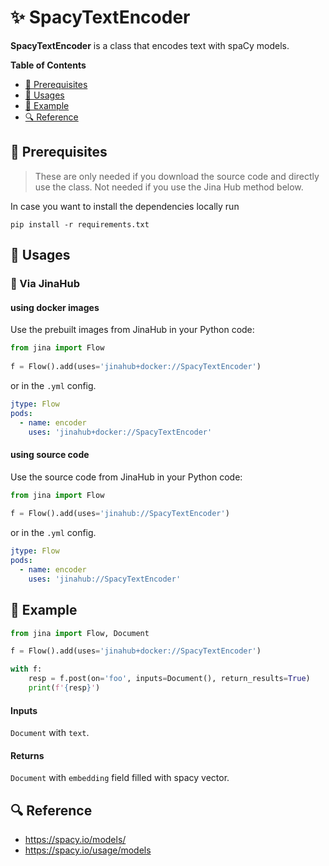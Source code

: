 # ✨  SpacyTextEncoder

**SpacyTextEncoder** is a class that encodes text with spaCy models.


**Table of Contents**

- [🌱 Prerequisites](#-prerequisites)
- [🚀 Usages](#-usages)
- [🎉️ Example](#-example)
- [🔍️ Reference](#-reference)


## 🌱 Prerequisites

> These are only needed if you download the source code and directly use the class. Not needed if you use the Jina Hub method below.

In case you want to install the dependencies locally run 
```
pip install -r requirements.txt
```

## 🚀 Usages

### 🚚 Via JinaHub

#### using docker images
Use the prebuilt images from JinaHub in your Python code: 

```python
from jina import Flow
	
f = Flow().add(uses='jinahub+docker://SpacyTextEncoder')
```

or in the `.yml` config.
	
```yaml
jtype: Flow
pods:
  - name: encoder
    uses: 'jinahub+docker://SpacyTextEncoder'
```

#### using source code
Use the source code from JinaHub in your Python code:

```python
from jina import Flow
	
f = Flow().add(uses='jinahub://SpacyTextEncoder')
```

or in the `.yml` config.

```yaml
jtype: Flow
pods:
  - name: encoder
    uses: 'jinahub://SpacyTextEncoder'
```


## 🎉️ Example 


```python
from jina import Flow, Document

f = Flow().add(uses='jinahub+docker://SpacyTextEncoder')

with f:
    resp = f.post(on='foo', inputs=Document(), return_results=True)
	print(f'{resp}')
```


#### Inputs 

`Document` with `text`.

#### Returns

`Document` with `embedding` field filled with spacy vector.

## 🔍️ Reference
- https://spacy.io/models/
- https://spacy.io/usage/models

